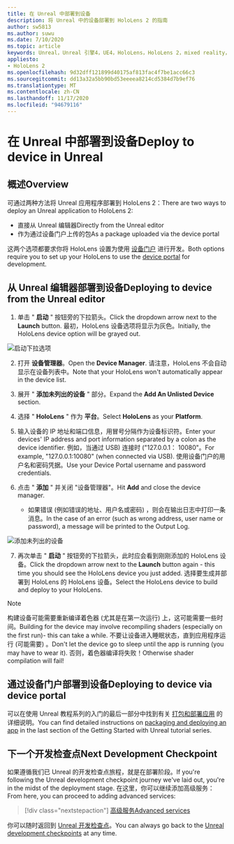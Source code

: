 ```yaml
---
title: 在 Unreal 中部署到设备
description: 将 Unreal 中的设备部署到 HoloLens 2 的指南
author: sw5813
ms.author: suwu
ms.date: 7/10/2020
ms.topic: article
keywords: Unreal，Unreal 引擎4，UE4，HoloLens，HoloLens 2，mixed reality，部署到设备，PC，文档，混合现实耳机，windows mixed reality 耳机，虚拟现实耳机
appliesto:
- HoloLens 2
ms.openlocfilehash: 9d32dff121899d40175af813fac4f7be1acc66c3
ms.sourcegitcommit: dd13a32a5bb90bd53eeeea8214cd5384d7b9ef76
ms.translationtype: MT
ms.contentlocale: zh-CN
ms.lasthandoff: 11/17/2020
ms.locfileid: "94679116"
---
```

# <a name="deploy-to-device-in-unreal"></a><span data-ttu-id="3119c-104">在 Unreal 中部署到设备</span><span class="sxs-lookup"><span data-stu-id="3119c-104">Deploy to device in Unreal</span></span>

## <a name="overview"></a><span data-ttu-id="3119c-105">概述</span><span class="sxs-lookup"><span data-stu-id="3119c-105">Overview</span></span>
<span data-ttu-id="3119c-106">可通过两种方法将 Unreal 应用程序部署到 HoloLens 2：</span><span class="sxs-lookup"><span data-stu-id="3119c-106">There are two ways to deploy an Unreal application to HoloLens 2:</span></span>
* <span data-ttu-id="3119c-107">直接从 Unreal 编辑器</span><span class="sxs-lookup"><span data-stu-id="3119c-107">Directly from the Unreal editor</span></span>
* <span data-ttu-id="3119c-108">作为通过设备门户上传的包</span><span class="sxs-lookup"><span data-stu-id="3119c-108">As a package uploaded via the device portal</span></span>

<span data-ttu-id="3119c-109">这两个选项都要求你将 HoloLens 设置为使用 [设备门户](../platform-capabilities-and-apis/using-the-windows-device-portal.md) 进行开发。</span><span class="sxs-lookup"><span data-stu-id="3119c-109">Both options require you to set up your HoloLens to use the [device portal](../platform-capabilities-and-apis/using-the-windows-device-portal.md) for development.</span></span>

## <a name="deploying-to-device-from-the-unreal-editor"></a><span data-ttu-id="3119c-110">从 Unreal 编辑器部署到设备</span><span class="sxs-lookup"><span data-stu-id="3119c-110">Deploying to device from the Unreal editor</span></span>

1. <span data-ttu-id="3119c-111">单击 " **启动** " 按钮旁的下拉箭头。</span><span class="sxs-lookup"><span data-stu-id="3119c-111">Click the dropdown arrow next to the **Launch** button.</span></span> <span data-ttu-id="3119c-112">最初，HoloLens 设备选项将显示为灰色。</span><span class="sxs-lookup"><span data-stu-id="3119c-112">Initially, the HoloLens device option will be grayed out.</span></span>

![启动下拉选项](images/unreal/launch-dropdown.png)

2. <span data-ttu-id="3119c-114">打开 **设备管理器**。</span><span class="sxs-lookup"><span data-stu-id="3119c-114">Open the **Device Manager**.</span></span> <span data-ttu-id="3119c-115">请注意，HoloLens 不会自动显示在设备列表中。</span><span class="sxs-lookup"><span data-stu-id="3119c-115">Note that your HoloLens won't automatically appear in the device list.</span></span>

3. <span data-ttu-id="3119c-116">展开 " **添加未列出的设备** " 部分。</span><span class="sxs-lookup"><span data-stu-id="3119c-116">Expand the **Add An Unlisted Device** section.</span></span>

4. <span data-ttu-id="3119c-117">选择 " **HoloLens** " 作为 **平台**。</span><span class="sxs-lookup"><span data-stu-id="3119c-117">Select **HoloLens** as your **Platform**.</span></span>

5. <span data-ttu-id="3119c-118">输入设备的 IP 地址和端口信息，用冒号分隔作为设备标识符。</span><span class="sxs-lookup"><span data-stu-id="3119c-118">Enter your devices' IP address and port information separated by a colon as the device identifier.</span></span> <span data-ttu-id="3119c-119">例如，当通过 USB) 连接时 ("127.0.0.1： 10080"。</span><span class="sxs-lookup"><span data-stu-id="3119c-119">For example, "127.0.0.1:10080" (when connected via USB).</span></span> <span data-ttu-id="3119c-120">使用设备门户的用户名和密码凭据。</span><span class="sxs-lookup"><span data-stu-id="3119c-120">Use your Device Portal username and password credentials.</span></span>

6. <span data-ttu-id="3119c-121">点击 " **添加** " 并关闭 "设备管理器"。</span><span class="sxs-lookup"><span data-stu-id="3119c-121">Hit **Add** and close the device manager.</span></span>
    * <span data-ttu-id="3119c-122">如果错误 (例如错误的地址、用户名或密码) ，则会在输出日志中打印一条消息。</span><span class="sxs-lookup"><span data-stu-id="3119c-122">In the case of an error (such as wrong address, user name or password), a message will be printed to the Output Log.</span></span>

![添加未列出的设备](images/unreal/add-unlisted-device.png)

7. <span data-ttu-id="3119c-124">再次单击 " **启动** " 按钮旁的下拉箭头，此时应会看到刚刚添加的 HoloLens 设备。</span><span class="sxs-lookup"><span data-stu-id="3119c-124">Click the dropdown arrow next to the **Launch** button again - this time you should see the HoloLens device you just added.</span></span> <span data-ttu-id="3119c-125">选择要生成并部署到 HoloLens 的 HoloLens 设备。</span><span class="sxs-lookup"><span data-stu-id="3119c-125">Select the HoloLens device to build and deploy to your HoloLens.</span></span>

>[!NOTE]
><span data-ttu-id="3119c-126">构建设备可能需要重新编译着色器 (尤其是在第一次运行) 上，这可能需要一些时间。</span><span class="sxs-lookup"><span data-stu-id="3119c-126">Building for the device may involve recompiling shaders (especially on the first run)- this can take a while.</span></span> <span data-ttu-id="3119c-127">不要让设备进入睡眠状态，直到应用程序运行 (可能需要) 。</span><span class="sxs-lookup"><span data-stu-id="3119c-127">Don't let the device go to sleep until the app is running (you may have to wear it).</span></span> <span data-ttu-id="3119c-128">否则，着色器编译将失败！</span><span class="sxs-lookup"><span data-stu-id="3119c-128">Otherwise shader compilation will fail!</span></span>

## <a name="deploying-to-device-via-device-portal"></a><span data-ttu-id="3119c-129">通过设备门户部署到设备</span><span class="sxs-lookup"><span data-stu-id="3119c-129">Deploying to device via device portal</span></span>

<span data-ttu-id="3119c-130">可以在使用 Unreal 教程系列的入门的最后一部分中找到有关 [打包和部署应用](tutorials/unreal-uxt-ch6.md#packaging-and-deploying-the-app-via-device-portal) 的详细说明。</span><span class="sxs-lookup"><span data-stu-id="3119c-130">You can find detailed instructions on [packaging and deploying an app](tutorials/unreal-uxt-ch6.md#packaging-and-deploying-the-app-via-device-portal) in the last section of the Getting Started with Unreal tutorial series.</span></span>

## <a name="next-development-checkpoint"></a><span data-ttu-id="3119c-131">下一个开发检查点</span><span class="sxs-lookup"><span data-stu-id="3119c-131">Next Development Checkpoint</span></span>

<span data-ttu-id="3119c-132">如果遵循我们已 Unreal 的开发检查点旅程，就是在部署阶段。</span><span class="sxs-lookup"><span data-stu-id="3119c-132">If you're following the Unreal development checkpoint journey we've laid out, you're in the midst of the deployment stage.</span></span> <span data-ttu-id="3119c-133">在这里，你可以继续添加高级服务：</span><span class="sxs-lookup"><span data-stu-id="3119c-133">From here, you can proceed to adding advanced services:</span></span>

> [!div class="nextstepaction"]
> [<span data-ttu-id="3119c-134">高级服务</span><span class="sxs-lookup"><span data-stu-id="3119c-134">Advanced services</span></span>](unreal-development-overview.md#5-adding-services)

<span data-ttu-id="3119c-135">你可以随时返回到 [Unreal 开发检查点](unreal-development-overview.md#4-deploying-to-a-device)。</span><span class="sxs-lookup"><span data-stu-id="3119c-135">You can always go back to the [Unreal development checkpoints](unreal-development-overview.md#4-deploying-to-a-device) at any time.</span></span>
